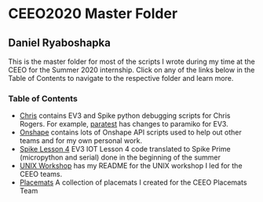 # CEEO2020 Master Folder 
## Daniel Ryaboshapka

This is the master folder for most of the scripts I wrote during my time at the CEEO for the Summer 2020 internship. Click on any of the links below in the Table of Contents to navigate to the respective folder and learn more. 

### Table of Contents
- [Chris](https://github.com/drybell/CEEO2020/tree/master/Chris) contains EV3 and Spike python debugging scripts for Chris Rogers. For example, [paratest](https://github.com/drybell/CEEO2020/blob/master/Chris/paratest.py) has changes to paramiko for EV3. 
- [Onshape](https://github.com/drybell/CEEO2020/tree/master/Onshape%2B) contains lots of Onshape API scripts used to help out other teams and for my own personal work. 
- [Spike Lesson 4](https://github.com/drybell/CEEO2020/tree/master/SpikeLessons/Lesson4) EV3 IOT Lesson 4 code translated to Spike Prime (micropython and serial) done in the beginning of the summer
- [UNIX Workshop](https://github.com/drybell/CEEO2020/tree/master/UNIXLesson) has my README for the UNIX workshop I led for the CEEO teams.
- [Placemats](https://github.com/drybell/CEEO2020/tree/master/placemats) A collection of placemats I created for the CEEO Placemats Team 


